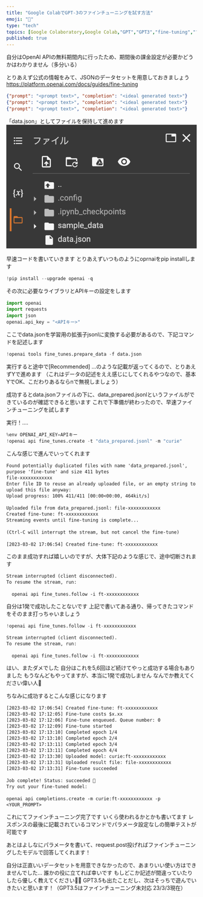 ```yaml
---
title: "Google ColabでGPT-3のファインチューニングを試す方法"
emoji: "🎹"
type: "tech" 
topics: [Google Colaboratory,Google Colab,"GPT","GPT3","fine-tuning","ファインチューニング","chatGPT"]
published: true
---
```

自分はOpenAI APIの無料期間内に行ったため、期間後の課金設定が必要かどうかはわかりません（多分いる）

とりあえず公式の情報をみて、JSONのデータセットを用意しておきましょう
https://platform.openai.com/docs/guides/fine-tuning

```JSON
{"prompt": "<prompt text>", "completion": "<ideal generated text>"}
{"prompt": "<prompt text>", "completion": "<ideal generated text>"}
{"prompt": "<prompt text>", "completion": "<ideal generated text>"}
```

「data.json」としてファイルを保持して進めます
![イメージ1](/images/example-image1.png)

早速コードを書いていきます
とりあえずいつものようにoprnaiをpip installします
```python
!pip install --upgrade openai -q
```

その次に必要なライブラリとAPIキーの設定をします
```python
import openai
import requests
import json
openai.api_key = "<APIキー>"
```

ここでdata.jsonを学習用の拡張子jsonlに変換する必要があるので、下記コマンドを記述します
```python
!openai tools fine_tunes.prepare_data -f data.json
```

実行すると途中で[Recommended] ...のような記載が返ってくるので、とりあえずYで進めます
（これはデータの記述をええ感じにしてくれるやつなので、基本YでOK、こだわりあるならnで無視しましょう）

成功するとdata.jsonファイルの下に、data_prepared.jsonlというファイルができているのが確認できると思います
これで下準備が終わったので、早速ファインチューニングを試します

実行！....
```python
%env OPENAI_API_KEY=APIキー
!openai api fine_tunes.create -t "data_prepared.jsonl" -m "curie"
```

こんな感じで進んでいってくれます
```
Found potentially duplicated files with name 'data_prepared.jsonl', purpose 'fine-tune' and size 411 bytes
file-xxxxxxxxxxxx
Enter file ID to reuse an already uploaded file, or an empty string to upload this file anyway: 
Upload progress: 100% 411/411 [00:00<00:00, 464kit/s]

Uploaded file from data_prepared.jsonl: file-xxxxxxxxxxxx
Created fine-tune: ft-xxxxxxxxxxxx
Streaming events until fine-tuning is complete...

(Ctrl-C will interrupt the stream, but not cancel the fine-tune)

[2023-03-02 17:06:54] Created fine-tune: ft-xxxxxxxxxxxx
```

このまま成功すれば嬉しいのですが、大体下記のような感じで、途中切断されます
```
Stream interrupted (client disconnected).
To resume the stream, run:

  openai api fine_tunes.follow -i ft-xxxxxxxxxxxx
```

自分は1発で成功したことないです
上記で書いてある通り、帰ってきたコマンドをそのまま打っちゃいましょう
```python
!openai api fine_tunes.follow -i ft-xxxxxxxxxxxx
```

```
Stream interrupted (client disconnected).
To resume the stream, run:

  openai api fine_tunes.follow -i ft-xxxxxxxxxxxx
```

はい、またダメでした
自分はこれを5,6回ほど続けてやっと成功する場合もありました
もうなんどもやってますが、本当に1発で成功しません
なんでか教えてください偉い人🥺

ちなみに成功するとこんな感じになります
```
[2023-03-02 17:06:54] Created fine-tune: ft-xxxxxxxxxxxx
[2023-03-02 17:12:05] Fine-tune costs $x.xx
[2023-03-02 17:12:06] Fine-tune enqueued. Queue number: 0
[2023-03-02 17:12:09] Fine-tune started
[2023-03-02 17:13:10] Completed epoch 1/4
[2023-03-02 17:13:10] Completed epoch 2/4
[2023-03-02 17:13:11] Completed epoch 3/4
[2023-03-02 17:13:11] Completed epoch 4/4
[2023-03-02 17:13:30] Uploaded model: curie:ft-xxxxxxxxxxxx
[2023-03-02 17:13:31] Uploaded result file: file-xxxxxxxxxxxx
[2023-03-02 17:13:31] Fine-tune succeeded

Job complete! Status: succeeded 🎉
Try out your fine-tuned model:

openai api completions.create -m curie:ft-xxxxxxxxxxxx -p <YOUR_PROMPT>
```

これにてファインチューニング完了です
いくら使われるかとかも書いてます
レスポンスの最後に記載されているコマンドでパラメータ設定なしの簡単テストが可能です

あとはよしなにパラメータを書いて、request.post投げればファインチューニングしたモデルで回答してくれます！

自分は正直いいデータセットを用意できなかったので、あまりいい使い方はできませんでした...
誰かの役に立てれば幸いです
もしどこか記述が間違っていたりしたら優しく教えてください🙇‍♂️
GPT3.5も出たことだし、次はそっちで遊んでいきたいと思います！（GPT3.5はファインチューニング未対応 23/3/3現在）